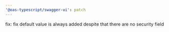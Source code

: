 ```yaml
---
'@oas-typescript/swagger-ui': patch
---
```


fix: fix default value is always added despite that there are no security field
